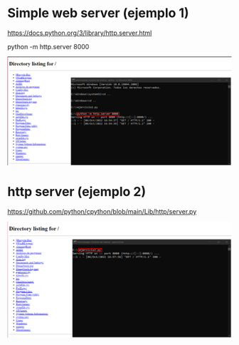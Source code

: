 # Simple web server (ejemplo 1)
https://docs.python.org/3/library/http.server.html

python -m http.server 8000

![imagen1](img/ejemplo1.png)

# http server (ejemplo 2)
https://github.com/python/cpython/blob/main/Lib/http/server.py

![imagen2](img/ejemplo2.png)


